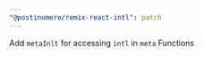 ```yaml
---
"@postinumero/remix-react-intl": patch
---
```


Add `metaInlt` for accessing `intl` in `meta` Functions
